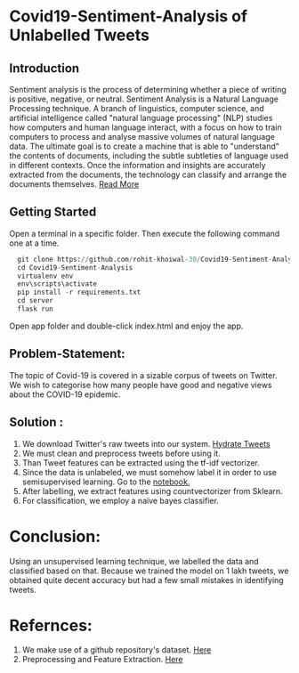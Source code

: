 # Covid19-Sentiment-Analysis of Unlabelled Tweets
## Introduction
Sentiment analysis is the process of determining whether a piece of writing is positive, negative, or neutral. Sentiment Analysis is a Natural Language Processing technique. A branch of linguistics, computer science, and artificial intelligence called "natural language processing" (NLP) studies how computers and human language interact, with a focus on how to train computers to process and analyse massive volumes of natural language data.
The ultimate goal is to create a machine that is able to "understand" the contents of documents, including the subtle subtleties of language used in different contexts.
Once the information and insights are accurately extracted from the documents, the technology can classify and arrange the documents themselves. [Read More](https://en.wikipedia.org/wiki/Natural_language_processing)


## Getting Started
Open a terminal in a specific folder.
Then execute the following command one at a time.
```python
  git clone https://github.com/rohit-khoiwal-30/Covid19-Sentiment-Analysis.git
  cd Covid19-Sentiment-Analysis
  virtualenv env
  env\scripts\activate
  pip install -r requirements.txt
  cd server
  flask run
```
Open app folder and double-click index.html and enjoy the app.

## Problem-Statement:
The topic of Covid-19 is covered in a sizable corpus of tweets on Twitter. We wish to categorise how many people have good and negative views about the COVID-19 epidemic. 


## Solution :
1. We download Twitter's raw tweets into our system. [Hydrate Tweets](https://towardsdatascience.com/learn-how-to-easily-hydrate-tweets-a0f393ed340e)
2. We must clean and preprocess tweets before using it.
3. Than Tweet features can be extracted using the tf-idf vectorizer.
4. Since the data is unlabeled, we must somehow label it in order to use semisupervised learning. Go to the [notebook.](https://github.com/rohit-khoiwal-30/Covid19-Sentiment-Analysis/blob/master/Sentiment_Analysis.ipynb)
5. After labelling, we extract features using countvectorizer from Sklearn.
6. For classification, we employ a naïve bayes classifier. 

# Conclusion:
Using an unsupervised learning technique, we labelled the data and classified based on that. Because we trained the model on 1 lakh tweets, we obtained quite decent accuracy but had a few small mistakes in identifying tweets. 

# Refernces:
1. We make use of a github repository's dataset. [Here](https://github.com/thepanacealab/covid19_twitter)
2. Preprocessing and Feature Extraction. [Here](https://towardsdatascience.com/twitter-sentiment-analysis-classification-using-nltk-python-fa912578614c)
